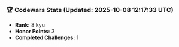 ### 🏆 Codewars Stats (Updated: 2025-10-08 12:17:33 UTC)

- **Rank:** 8 kyu
- **Honor Points:** 3
- **Completed Challenges:** 1
